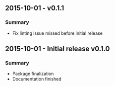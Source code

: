 ## 2015-10-01 - v0.1.1
### Summary

* Fix linting issue missed before initial release

## 2015-10-01 - Initial release v0.1.0
### Summary

* Package finalization
* Documentation finished
